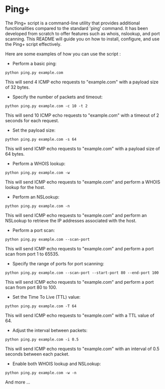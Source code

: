 # Ping+ 
The Ping+ script is a command-line utility that provides additional functionalities compared to the standard 'ping' command. It has been developed from scratch to offer features such as whois, nslookup, and port scanning. This README will guide you on how to install, configure, and use the Ping+ script effectively.

Here are some examples of how you can use the script :

- Perform a basic ping:

```
python ping.py example.com
```

This will send 4 ICMP echo requests to "example.com" with a payload size of 32 bytes.

- Specify the number of packets and timeout:

```
python ping.py example.com -c 10 -t 2
```

This will send 10 ICMP echo requests to "example.com" with a timeout of 2 seconds for each request.

- Set the payload size:

```
python ping.py example.com -s 64
```

This will send ICMP echo requests to "example.com" with a payload size of 64 bytes.

- Perform a WHOIS lookup:

```
python ping.py example.com -w
```

This will send ICMP echo requests to "example.com" and perform a WHOIS lookup for the host.

- Perform an NSLookup:

```
python ping.py example.com -n
```

This will send ICMP echo requests to "example.com" and perform an NSLookup to retrieve the IP addresses associated with the host.

- Perform a port scan:

```
python ping.py example.com --scan-port
```

This will send ICMP echo requests to "example.com" and perform a port scan from port 1 to 65535.

- Specify the range of ports for port scanning:

```
python ping.py example.com --scan-port --start-port 80 --end-port 100
```

This will send ICMP echo requests to "example.com" and perform a port scan from port 80 to 100.

- Set the Time To Live (TTL) value:

```
python ping.py example.com -T 64
```

This will send ICMP echo requests to "example.com" with a TTL value of 64.

- Adjust the interval between packets:

```
python ping.py example.com -i 0.5
```

This will send ICMP echo requests to "example.com" with an interval of 0.5 seconds between each packet.

- Enable both WHOIS lookup and NSLookup:

```
python ping.py example.com -w -n
```

And more ...

